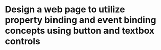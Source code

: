 # Design a web page to utilize property binding and event binding concepts using button and textbox controls